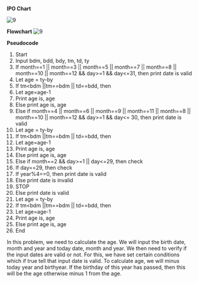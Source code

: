 **IPO Chart**

![9](https://github.com/user-attachments/assets/068b5a47-8f20-4d05-9985-e945c9d72512)

**Flowchart**
![9](https://github.com/user-attachments/assets/4579e00f-f019-4e19-829b-059bdeb5fb81)

**Pseudocode**
1.	Start
2.	Input bdm, bdd, bdy, tm, td, ty
3.	If month==1 || month==3 || month==5 || month==7 || month==8 || month==10 || month==12 && day>=1 && day<=31, then print date is valid
4.	Let age = ty-by
5.	If tm<bdm ||tm==bdm || td==bdd, then 
6.	Let age=age-1
7.	Print age is, age 
8.	Else print age is, age
9.	Else if month==4 || month==6 || month==9 || month==11 || month==8 || month==10 || month==12 && day>=1 && day<= 30, then print date is valid
10.	Let age = ty-by
11.	If tm<bdm ||tm==bdm || td==bdd, then 
12.	Let age=age-1
13.	Print age is, age 
14.	Else print age is, age
15.	Else if month==2 && day>=1 || day<=29, then check
16.	If day==29, then check
17.	If year%4==0, then print date is valid
18.	Else print date is invalid
19.	STOP
20.	Else print date is valid
21.	Let age = ty-by
22.	If tm<bdm ||tm==bdm || td==bdd, then 
23.	Let age=age-1
24.	Print age is, age 
25.	Else print age is, age
26.	End

In this problem, we need to calculate the  age. We will input the birth date, month and year and today date, month and year. We then need to verify if the input dates are valid or not. For this, we have set certain conditions which if true tell that input date is valid. To calculate age, we will minus today year and birthyear. If the birthday of this year has passed, then this will be the age otherwise minus 1 from the age.
